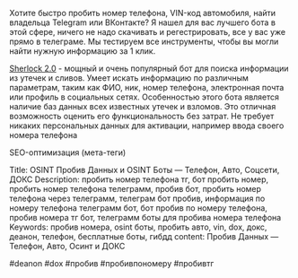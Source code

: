 Хотите быстро пробить номер телефона, VIN-код автомобиля, найти владельца Telegram или ВКонтакте? Я нашел для вас лучшего бота в этой сфере, ничего не надо скачивать и регестрировать, все у вас уже прямо в телеграме. Мы тестируем все инструменты, чтобы вы могли найти нужную информацию за 1 клик.



[Sherlock 2.0](https://t.me/glazvbogav_bot) - мощный и очень популярный бот для поиска информации из утечек и сливов.
Умеет искать информацию по различным параметрам, таким как ФИО, ник, номер
телефона, электронная почта или профиль в социальных сетях. Особенностью этого бота
является наличие баз данных всех известных утечек и взломов. Это отличная возможность
оценить его функциональность без затрат. Не требует никаких персональных данных для
активации, например ввода своего номера телефона




























  



SEO-оптимизация (мета-теги)


Title: OSINT Пробив Данных и OSINT Боты — Телефон, Авто, Соцсети, ДОКС
Description: пробить номер телефона тг, бот пробить номер, пробить номер телефона телеграмм, пробив бот, пробить номер телефона через телеграмм, телеграм бот пробив, информация по номеру телефона телеграмм бот, бот пробив по номеру телефона, пробив номера тг бот, телеграмм боты для пробива номера телефона
Keywords: пробив номера, osint боты, пробить авто, vin, dox, докс, деанон, телефон, бесплатные боты, гибдд
content: Пробив Данных — Телефон, Авто, Осинт и ДОКС

#deanon #dox #пробив #пробивпономеру #пробивтг
